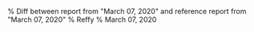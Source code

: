% Diff between report from "March 07, 2020" and reference report from "March 07, 2020"
% Reffy
% March 07, 2020

